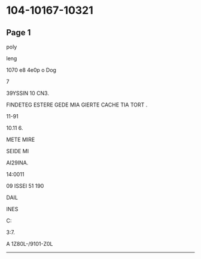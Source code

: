 # 104-10167-10321

## Page 1

poly

leng

1070 e8 4e0p o Dog

7

39YSSIN 10 CN3.

FINDETEG ESTERE GEDE MIA GIERTE CACHE TIA TORT .

11-91

10.11 6.

METE MIRE

SEIDE MI

AI29INA.

14:0011

09 ISSEI 51 190

DAIL

INES

C:

3:7.

A 1Z80L-/9101-Z0L

---

